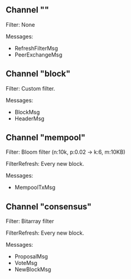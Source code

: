 ## Channel ""

Filter: None

Messages:
* RefreshFilterMsg
* PeerExchangeMsg


## Channel "block"

Filter: Custom filter.

Messages:
* BlockMsg
* HeaderMsg


## Channel "mempool"

Filter: Bloom filter (n:10k, p:0.02 -> k:6, m:10KB)

FilterRefresh: Every new block.

Messages:
* MempoolTxMsg


## Channel "consensus"                                                                                                                                                                                                                                                                                                                                                    

Filter: Bitarray filter

FilterRefresh: Every new block.

Messages:
* ProposalMsg
* VoteMsg
* NewBlockMsg
